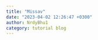 ```yaml
---
title: "Missav"
date: "2023-04-02 12:26:47 +0300"
author: NrdyBhu1
category: tutorial blog
---
```

